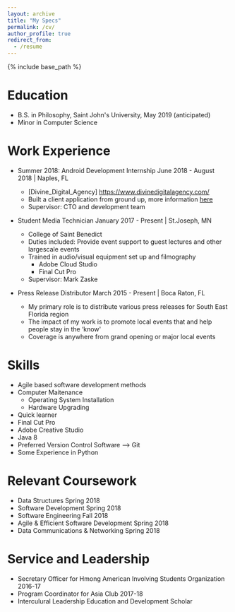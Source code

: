 ```yaml
---
layout: archive
title: "My Specs"
permalink: /cv/
author_profile: true
redirect_from:
  - /resume
---
```


{% include base_path %}

Education
======
* B.S. in Philosophy, Saint John's University, May 2019 (anticipated)
* Minor in Computer Science


Work Experience
====== 
* Summer 2018: Android Development Internship     June 2018 - August 2018 | Naples, FL
  * [Divine_Digital_Agency] https://www.divinedigitalagency.com/
  * Built a client application from ground up, more information [here](/portfolio) 
  * Supervisor: CTO and development team

* Student Media Technician         January 2017 - Present | St.Joseph, MN 
  * College of Saint Benedict
  * Duties included: Provide event support to guest lectures and other  largescale events
  * Trained in audio/visual equipment set up and filmography
    * Adobe Cloud Studio
    * Final Cut Pro
  * Supervisor: Mark Zaske

* Press Release Distributor       March 2015 - Present | Boca Raton, FL 
  * My primary role is to distribute various press releases for South East Florida region
  * The impact of my work is to promote local events that and help people stay in the ‘know'
  * Coverage is anywhere from grand opening or major local events
  
Skills
======
* Agile based software development methods
* Computer Maitenance
  * Operating System Installation
  * Hardware Upgrading
* Quick learner
* Final Cut Pro
* Adobe Creative Studio
* Java 8
* Preferred Version Control Software --> Git
* Some Experience in Python

Relevant Coursework
======
  * Data Structures Spring 2018
  * Software Development Spring 2018
  * Software Engineering Fall 2018
  * Agile & Efficient Software Development Spring 2018
  * Data Communications & Networking Spring 2018

  
Service and Leadership
======
* Secretary Officer for Hmong American Involving Students Organization 2016-17
* Program Coordinator for Asia Club 2017-18
* Interculural Leadership Education and Development Scholar